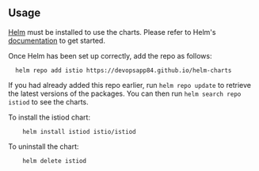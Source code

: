 ## Usage

[Helm](https://helm.sh) must be installed to use the charts.  Please refer to
Helm's [documentation](https://helm.sh/docs) to get started.

Once Helm has been set up correctly, add the repo as follows:

```
  helm repo add istio https://devopsapp84.github.io/helm-charts
```

If you had already added this repo earlier, run `helm repo update` to retrieve
the latest versions of the packages. You can then run `helm search repo
istiod` to see the charts.

To install the istiod chart:
```
    helm install istiod istio/istiod
```

To uninstall the chart:
```
    helm delete istiod
```
